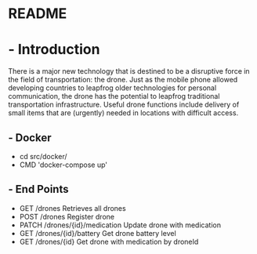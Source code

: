 # README #

# - Introduction
There is a major new technology that is destined to be a disruptive force in the field of transportation: the
drone. Just as the mobile phone allowed developing countries to leapfrog older technologies for personal
communication, the drone has the potential to leapfrog traditional transportation infrastructure.
Useful drone functions include delivery of small items that are (urgently) needed in locations with difficult
access.


## - Docker

 - cd src/docker/
 - CMD 'docker-compose up'

## - End Points

 - GET /drones Retrieves all drones
 - POST /drones Register drone
 - PATCH /drones/{id}/medication Update drone with medication
 - GET /drones/{id}/battery Get drone battery level 
 - GET /drones/{id} Get drone with medication by droneId